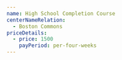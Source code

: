 ```yaml
---
name: High School Completion Course
centerNameRelation:
  - Boston Commons
priceDetails:
  - price: 1500
    payPeriod: per-four-weeks
---
```

